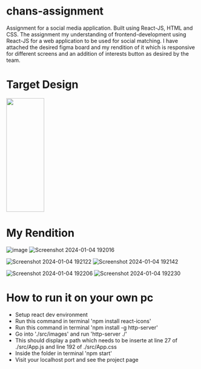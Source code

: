 # chans-assignment
Assignment for a social media application. Built using React-JS, HTML and CSS. The assignment my understanding of frontend-development using React-JS for a web application to be used for social matching. I have attached the desired figma board and my rendition of it which is responsive for different screens and an addition of interests button as desired by the team. 

# Target Design 
<img src="https://github.com/namritaansh02/chans-assignment/assets/85171632/de4531d6-91de-4031-a84c-73b057e1e5c8" width="100" height="300">

# My Rendition
![image](https://github.com/namritaansh02/chans-assignment/assets/85171632/e898791b-5de3-4b16-af38-be182214824c)
![Screenshot 2024-01-04 192016](https://github.com/namritaansh02/chans-assignment/assets/85171632/4df0b1b8-40aa-4df9-a6f0-19b582ad6ac0)

![Screenshot 2024-01-04 192122](https://github.com/namritaansh02/chans-assignment/assets/85171632/e68f0df5-b444-4e3c-8ca7-d66e9a2ac95f)
![Screenshot 2024-01-04 192142](https://github.com/namritaansh02/chans-assignment/assets/85171632/9ae2848a-bdbc-42a1-9efe-3912101de7c5)

![Screenshot 2024-01-04 192206](https://github.com/namritaansh02/chans-assignment/assets/85171632/46e6894a-0732-470e-b266-dbba2da15f58)
![Screenshot 2024-01-04 192230](https://github.com/namritaansh02/chans-assignment/assets/85171632/116afd74-5d52-408b-b49d-e492a579e8bb)

# How to run it on your own pc
- Setup react dev environment
- Run this command in terminal 'npm install react-icons'
- Run this command in terminal 'npm install -g http-server'
- Go into './src/images' and run 'http-server ./'
- This should display a path which needs to be inserte at line 27 of ./src/App.js and line 192 of ./src/App.css
- Inside the folder in terminal 'npm start'
- Visit your localhost port and see the project page
